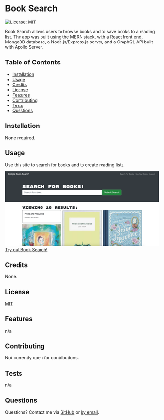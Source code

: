 
  
  # Book Search

  [![License: MIT](https://img.shields.io/badge/License-MIT-yellow.svg)](https://opensource.org/licenses/MIT)

  Book Search allows users to browse books and to save books to a reading list. The app was built using the MERN stack, with a React front end, MongoDB database, a Node.js/Express.js server, and a GraphQL API built with Apollo Server. 

  ## Table of Contents
  * [Installation](#installation)
  * [Usage](#usage)
  * [Credits](#credits)
  * [License](#license)
  * [Features](#features)
  * [Contributing](#contributing)
  * [Tests](#tests)
  * [Questions](#questions)

  ## Installation
  None required. 

  ## Usage
  Use this site to search for books and to create reading lists.
  
  ![Book Search](https://github.com/hpurring/book-search/blob/main/client/public/Screen%20Shot%202022-03-08%20at%206.11.24%20PM.png)
  [Try out Book Search!](https://shrouded-island-29465.herokuapp.com/)


  ## Credits
  None.

  ## License 
  [MIT](https://choosealicense.com/licenses/mit/)

  ## Features
  n/a

  ## Contributing
  Not currently open for contributions.

  ## Tests
  n/a

  ## Questions
  Questions? Contact me via [GitHub](https://github.com/hpurring) or [by email](mailto:hilarypurrington@gmail.com).


